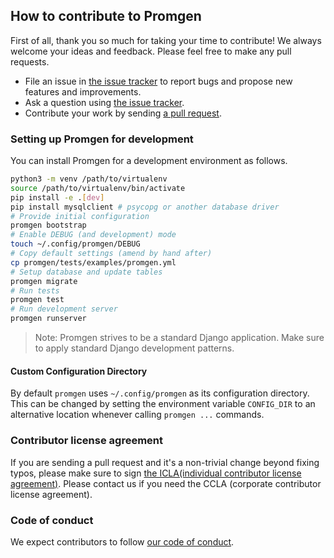 ## How to contribute to Promgen

First of all, thank you so much for taking your time to contribute! We always welcome your ideas and feedback. Please feel free to make any pull requests.

* File an issue in [the issue tracker](https://github.com/line/promgen/issues) to report bugs and propose new features and improvements.
* Ask a question using [the issue tracker](https://github.com/line/promgen/issues).
* Contribute your work by sending [a pull request](https://github.com/line/promgen/pulls).

### Setting up Promgen for development

You can install Promgen for a development environment as follows.

```bash
python3 -m venv /path/to/virtualenv
source /path/to/virtualenv/bin/activate
pip install -e .[dev]
pip install mysqlclient # psycopg or another database driver
# Provide initial configuration
promgen bootstrap
# Enable DEBUG (and development) mode
touch ~/.config/promgen/DEBUG
# Copy default settings (amend by hand after)
cp promgen/tests/examples/promgen.yml
# Setup database and update tables
promgen migrate
# Run tests
promgen test
# Run development server
promgen runserver
```

> Note: Promgen strives to be a standard Django application. Make sure to apply standard Django development patterns.

#### Custom Configuration Directory

By default `promgen` uses `~/.config/promgen` as its configuration directory.
This can be changed by setting the environment variable `CONFIG_DIR` to an alternative location whenever calling `promgen ...` commands.

### Contributor license agreement

If you are sending a pull request and it's a non-trivial change beyond fixing typos, please make sure to sign [the ICLA(individual contributor license agreement)](https://feedback.line.me/enquete/public/1719-k6U3vfJ4). Please contact us if you need the CCLA (corporate contributor license agreement).

### Code of conduct

We expect contributors to follow [our code of conduct](https://github.com/line/promgen/blob/master/CODE_OF_CONDUCT.md).
